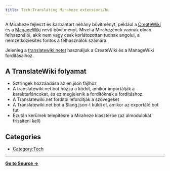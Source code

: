 ```yaml
---
title: Tech:Translating Miraheze extensions/hu
---
```



A Miraheze fejleszt és karbantart néhány bővítményt, például a [CreateWiki](https://meta.miraheze.org/wiki/github:miraheze/CreateWiki) és a [ManageWiki](https://meta.miraheze.org/wiki/github:miraheze/ManageWiki) nevű bővítményt. Mivel a Mirahezének vannak olyan felhasználói, akik nem vagy csak korlátozottan tudnak angolul, a nemzetköziesítés fontos a felhasználók számára.

Jelenleg a [translatewiki.netet](https://meta.miraheze.org/wiki/translatewiki:) használjuk a CreateWiki és a ManageWiki fordításaihoz.

## A TranslateWiki folyamat 

* Sztringek hozzáadása az en.json fájlhoz
* A translatewiki.net bot húzza a kódot, amikor importálják a karakterláncokat, és ez megjelenik a fordítóknak a fordításhoz.
* A Translatewiki.net fordítói lefordítják a szövegeket
* A Translatewiki.net bot a $lang.json-t küldi el, amikor az exportáló bot fut
* Ezután kerülnek telepítésre a Miraheze klaszterbe (az almodulokat frissíteni kell)

## Categories

* [Category:Tech](https://meta.miraheze.org/wiki/Category:Tech)



----
**[Go to Source &rarr;](https://meta.miraheze.org/wiki/Tech:Translating_Miraheze_extensions/hu)**